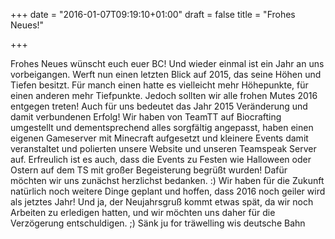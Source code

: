 +++
date = "2016-01-07T09:19:10+01:00"
draft = false
title = "Frohes Neues!"

+++

Frohes Neues wünscht euch euer BC!
Und wieder einmal ist ein Jahr an uns vorbeigangen. Werft nun einen letzten Blick auf 2015, das seine Höhen und Tiefen besitzt. Für manch einen hatte es vielleicht mehr Höhepunkte, für einen anderen mehr Tiefpunkte. Jedoch sollten wir alle frohen Mutes 2016 entgegen treten! Auch für uns bedeutet das Jahr 2015 Veränderung und damit verbundenen Erfolg!
Wir haben von TeamTT auf Biocrafting umgestellt und dementsprechend alles sorgfältig angepasst, haben einen eigenen Gameserver mit Minecraft aufgesetzt und kleinere Events damit veranstaltet und polierten unsere Website und unseren Teamspeak Server auf.
Erfreulich ist es auch, dass die Events zu Festen wie Halloween oder Ostern auf dem TS mit großer Begeisterung begrüßt wurden! Dafür möchten wir uns zunächst herzlichst bedanken. :)
Wir haben für die Zukunft natürlich noch weitere Dinge geplant und hoffen, dass 2016 noch geiler wird als jetztes Jahr!
Und ja, der Neujahrsgruß kommt etwas spät, da wir noch Arbeiten zu erledigen hatten, und wir möchten uns daher für die Verzögerung entschuldigen. ;) 
Sänk ju for träwelling wis deutsche Bahn
